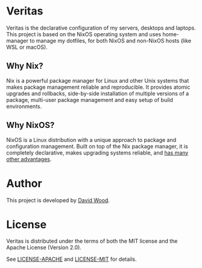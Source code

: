 # Veritas
Veritas is the declarative configuration of my servers, desktops and laptops. This project is based
on the NixOS operating system and uses home-manager to manage my dotfiles, for both NixOS and
non-NixOS hosts (like WSL or macOS).

## Why Nix?
Nix is a powerful package manager for Linux and other Unix systems that makes package management
reliable and reproducible. It provides atomic upgrades and rollbacks, side-by-side installation of
multiple versions of a package, multi-user package management and easy setup of build environments.

## Why NixOS?
NixOS is a Linux distribution with a unique approach to package and configuration management. Built
on top of the Nix package manager, it is completely declarative, makes upgrading systems reliable,
and [has many other advantages](https://nixos.org/nixos/about.html).

# Author
This project is developed by [David Wood](https://davidtw.co).

# License
Veritas is distributed under the terms of both the MIT license and the Apache License (Version 2.0).

See [LICENSE-APACHE](LICENSE-APACHE) and [LICENSE-MIT](LICENSE-MIT) for details.
